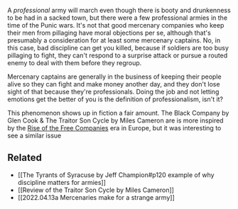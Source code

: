 A _professional_ army will march even though there is booty and drunkenness to be had in a sacked town, but there were a few professional armies in the time of the Punic wars. It's not that good mercenary companies who keep their men from pillaging have moral objections per se, although that's presumably a consideration for at least some mercenary captains. No,  in this case, bad discipline can get you killed, because if soldiers are too busy pillaging to fight, they can't respond to a surprise attack or pursue a routed enemy to deal with them before they regroup. 

Mercenary captains are generally in the business of keeping their people alive so they can fight and make money another day, and they don't lose sight of that because they're professionals. Doing the job and not letting emotions get the better of you is the definition of professionalism, isn't it?

This phenomenon shows up in fiction a fair amount. The Black Company by Glen Cook & The Traitor Son Cycle by Miles Cameron are is more inspired by the [Rise of the Free Companies](https://www.factinate.com/editorial/free-companies/) era in Europe, but it was interesting to see a similar issue 

## Related

* [[The Tyrants of Syracuse by Jeff Champion#p120 example of why discipline matters for armies]]
* [[Review of the Traitor Son Cycle by Miles Cameron]]
* [[2022.04.13a Mercenaries make for a strange army]]